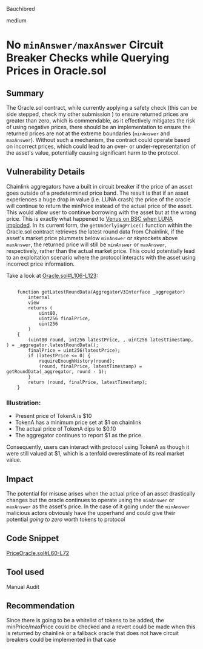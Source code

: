 Bauchibred

medium

# No `minAnswer/maxAnswer` Circuit Breaker Checks while Querying Prices in Oracle.sol



## Summary

The Oracle.sol contract, while currently applying a safety check (this can be side stepped, check my other submission ) to ensure returned prices are greater than zero, which is commendable, as it effectively mitigates the risk of using negative prices, there should be an implementation to ensure the returned prices are not at the extreme boundaries (`minAnswer` and `maxAnswer`).
Without such a mechanism, the contract could operate based on incorrect prices, which could lead to an over- or under-representation of the asset's value, potentially causing significant harm to the protocol.

## Vulnerability Details

Chainlink aggregators have a built in circuit breaker if the price of an asset goes outside of a predetermined price band. The result is that if an asset experiences a huge drop in value (i.e. LUNA crash) the price of the oracle will continue to return the minPrice instead of the actual price of the asset. This would allow user to continue borrowing with the asset but at the wrong price. This is exactly what happened to [Venus on BSC when LUNA imploded](https://rekt.news/venus-blizz-rekt/).
In its current form, the `getUnderlyingPrice()` function within the Oracle.sol contract retrieves the latest round data from Chainlink, if the asset's market price plummets below `minAnswer` or skyrockets above `maxAnswer`, the returned price will still be `minAnswer` or `maxAnswer`, respectively, rather than the actual market price. This could potentially lead to an exploitation scenario where the protocol interacts with the asset using incorrect price information.

Take a look at [Oracle.sol#L106-L123](https://github.com/sherlock-audit/2023-04-hubble-exchange/blob/1f9a5ed0ca8f6004bbb7b099ecbb8ae796557849/hubble-protocol/contracts/Oracle.sol#L106-L123):

```solidity

    function getLatestRoundData(AggregatorV3Interface _aggregator)
        internal
        view
        returns (
            uint80,
            uint256 finalPrice,
            uint256
        )
    {
        (uint80 round, int256 latestPrice, , uint256 latestTimestamp, ) = _aggregator.latestRoundData();
        finalPrice = uint256(latestPrice);
        if (latestPrice <= 0) {
            requireEnoughHistory(round);
            (round, finalPrice, latestTimestamp) = getRoundData(_aggregator, round - 1);
        }
        return (round, finalPrice, latestTimestamp);
    }
```

### Illustration:

- Present price of TokenA is $10
- TokenA has a minimum price set at $1 on chainlink
- The actual price of TokenA dips to $0.10
- The aggregator continues to report $1 as the price.

Consequently, users can interact with protocol using TokenA as though it were still valued at $1, which is a tenfold overestimate of its real market value.

## Impact

The potential for misuse arises when the actual price of an asset drastically changes but the oracle continues to operate using the `minAnswer` or `maxAnswer` as the asset's price. In the case of it going under the `minAnswer` malicious actors obviously have the upperhand and could give their potential _going to zero_ worth tokens to protocol

## Code Snippet

[PriceOracle.sol#L60-L72](https://github.com/sherlock-audit/2023-05-ironbank/blob/9ebf1702b2163b55479624794ab7999392367d2a/ib-v2/src/protocol/oracle/PriceOracle.sol#L60-L72)

## Tool used
Manual Audit
## Recommendation

Since there is going to be a whitelist of tokens to be added, the minPrice/maxPrice could be checked and a revert could be made when this is returned by chainlink or a fallback oracle that does not have circuit breakers could be implemented in that case

